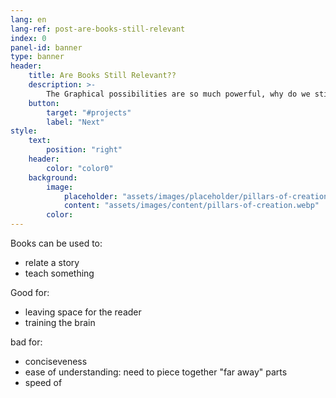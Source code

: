 ```yaml
---
lang: en
lang-ref: post-are-books-still-relevant
index: 0
panel-id: banner
type: banner
header:
    title: Are Books Still Relevant??
    description: >-
        The Graphical possibilities are so much powerful, why do we still read books?
    button:
        target: "#projects"
        label: "Next"
style:
    text:
        position: "right"
    header:
        color: "color0"
    background:
        image:
            placeholder: "assets/images/placeholder/pillars-of-creation.webp"
            content: "assets/images/content/pillars-of-creation.webp"
        color:
---
```

Books can be used to:
- relate a story
- teach something

Good for:
- leaving space for the reader
- training the brain

bad for:
- conciseveness
- ease of understanding: need to piece together "far away" parts
- speed of 
